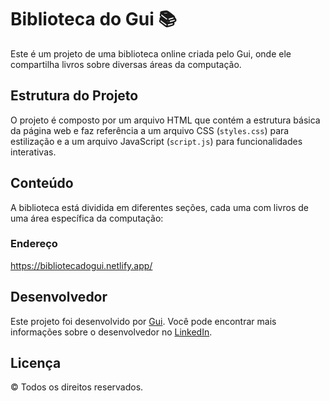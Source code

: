 # Biblioteca do Gui 📚

Este é um projeto de uma biblioteca online criada pelo Gui, onde ele compartilha livros sobre diversas áreas da computação.

## Estrutura do Projeto

O projeto é composto por um arquivo HTML que contém a estrutura básica da página web e faz referência a um arquivo CSS (`styles.css`) para estilização e a um arquivo JavaScript (`script.js`) para funcionalidades interativas.

## Conteúdo

A biblioteca está dividida em diferentes seções, cada uma com livros de uma área específica da computação:

### Endereço 

https://bibliotecadogui.netlify.app/

## Desenvolvedor

Este projeto foi desenvolvido por [Gui](https://github.com/guicomh). Você pode encontrar mais informações sobre o desenvolvedor no [LinkedIn](https://www.linkedin.com/in/guicomh/).

## Licença

© Todos os direitos reservados.
